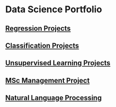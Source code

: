 # Data Science Portfolio

## [Regression Projects](https://github.com/Auckland68/LinearRegression)

## [Classification Projects](https://github.com/Auckland68/Classification)

## [Unsupervised Learning Projects](https://github.com/Auckland68/Clustering)

## [MSc Management Project](https://github.com/Auckland68/Arun-Travel-Reviews-Analysis)

## [Natural Language Processing](https://github.com/Auckland68/NLPModels)
